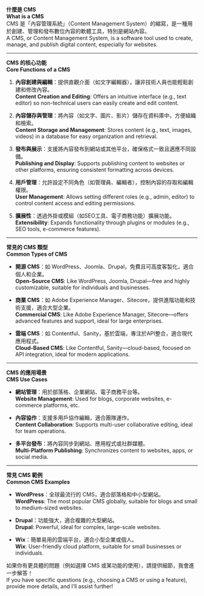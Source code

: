 **什麼是 CMS**  
**What is a CMS**  
CMS 是「內容管理系統」（Content Management System）的縮寫，是一種用於創建、管理和發布數位內容的軟體工具，特別是網站內容。  
A CMS, or Content Management System, is a software tool used to create, manage, and publish digital content, especially for websites.

---

**CMS 的核心功能**  
**Core Functions of a CMS**  

1. **內容創建與編輯**：提供直觀介面（如文字編輯器），讓非技術人員也能輕鬆創建和修改內容。  
   **Content Creation and Editing**: Offers an intuitive interface (e.g., text editor) so non-technical users can easily create and edit content.  

2. **內容儲存與管理**：將內容（如文字、圖片、影片）儲存在資料庫中，方便組織和檢索。  
   **Content Storage and Management**: Stores content (e.g., text, images, videos) in a database for easy organization and retrieval.  

3. **發布與展示**：支援將內容發布到網站或其他平台，確保格式一致且適應不同設備。  
   **Publishing and Display**: Supports publishing content to websites or other platforms, ensuring consistent formatting across devices.  

4. **用戶管理**：允許設定不同角色（如管理員、編輯者），控制內容的存取和編輯權限。  
   **User Management**: Allows setting different roles (e.g., admin, editor) to control content access and editing permissions.  

5. **擴展性**：透過外掛或模組（如SEO工具、電子商務功能）擴展功能。  
   **Extensibility**: Expands functionality through plugins or modules (e.g., SEO tools, e-commerce features).  

---

**常見的 CMS 類型**  
**Common Types of CMS**  

- **開源 CMS**：如 WordPress、Joomla、Drupal，免費且可高度客製化，適合個人和企業。  
  **Open-Source CMS**: Like WordPress, Joomla, Drupal—free and highly customizable, suitable for individuals and businesses.  

- **商業 CMS**：如 Adobe Experience Manager、Sitecore，提供進階功能和技術支援，適合大型企業。  
  **Commercial CMS**: Like Adobe Experience Manager, Sitecore—offers advanced features and support, ideal for large enterprises.  

- **雲端 CMS**：如 Contentful、Sanity，基於雲端，專注於API整合，適合現代應用程式。  
  **Cloud-Based CMS**: Like Contentful, Sanity—cloud-based, focused on API integration, ideal for modern applications.  

---

**CMS 的應用場景**  
**CMS Use Cases**  

- **網站管理**：用於部落格、企業網站、電子商務平台等。  
  **Website Management**: Used for blogs, corporate websites, e-commerce platforms, etc.  

- **內容協作**：支援多用戶協作編輯，適合團隊運作。  
  **Content Collaboration**: Supports multi-user collaborative editing, ideal for team operations.  

- **多平台發布**：將內容同步到網站、應用程式或社群媒體。  
  **Multi-Platform Publishing**: Synchronizes content to websites, apps, or social media.  

---

**常見 CMS 範例**  
**Common CMS Examples**  

- **WordPress**：全球最流行的 CMS，適合部落格和中小型網站。  
  **WordPress**: The most popular CMS globally, suitable for blogs and small to medium-sized websites.  

- **Drupal**：功能強大，適合複雜的大型網站。  
  **Drupal**: Powerful, ideal for complex, large-scale websites.  

- **Wix**：簡單易用的雲端平台，適合小型企業或個人。  
  **Wix**: User-friendly cloud platform, suitable for small businesses or individuals.  

如果你有更具體的問題（例如選擇 CMS 或某功能的使用），請提供細節，我會進一步解答！  
If you have specific questions (e.g., choosing a CMS or using a feature), provide more details, and I’ll assist further!